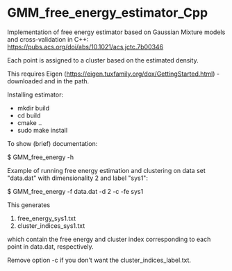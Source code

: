 # GMM_free_energy_estimator_Cpp

Implementation of free energy estimator based on Gaussian Mixture models and cross-validation in C++:
https://pubs.acs.org/doi/abs/10.1021/acs.jctc.7b00346

Each point is assigned to a cluster based on the estimated density.

This requires Eigen (https://eigen.tuxfamily.org/dox/GettingStarted.html) - downloaded and in the path.

Installing estimator:
- mkdir build
- cd build
- cmake ..
- sudo make install

To show (brief) documentation:

$ GMM_free_energy -h



Example of running free energy estimation and clustering on data set "data.dat" with dimensionality 2 and label "sys1":

 $ GMM_free_energy -f data.dat -d 2 -c -fe sys1



This generates 
1. free_energy_sys1.txt 
2. cluster_indices_sys1.txt 

which contain the free energy and cluster index corresponding to each point in data.dat, respectively. 



Remove option -c if you don't want the cluster_indices_label.txt.

